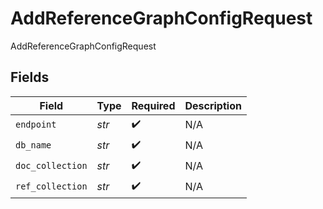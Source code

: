 # AddReferenceGraphConfigRequest

AddReferenceGraphConfigRequest


## Fields

| Field              | Type               | Required           | Description        |
| ------------------ | ------------------ | ------------------ | ------------------ |
| `endpoint`         | *str*              | :heavy_check_mark: | N/A                |
| `db_name`          | *str*              | :heavy_check_mark: | N/A                |
| `doc_collection`   | *str*              | :heavy_check_mark: | N/A                |
| `ref_collection`   | *str*              | :heavy_check_mark: | N/A                |